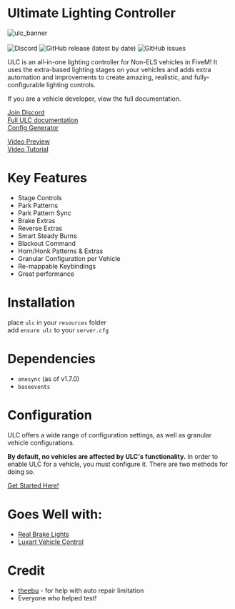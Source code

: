# Ultimate Lighting Controller

![ulc_banner](https://user-images.githubusercontent.com/48927090/224608424-52e9505c-adc2-47dd-b5ab-30a5f933427f.png)<br><br>
<img alt="Discord" src="https://img.shields.io/discord/603591936372244501?label=Discord&logo=Discord&logoColor=white">
<img alt="GitHub release (latest by date)" src="https://img.shields.io/github/v/release/flohhhhh/ultimate-lighting-controller?label=Version">
<img alt="GitHub issues" src="https://img.shields.io/github/issues-raw/flohhhhh/ultimate-lighting-controller">

ULC is an all-in-one lighting controller for Non-ELS vehicles in FiveM! It uses the extra-based lighting stages on your vehicles and adds extra automation and improvements to create amazing, realistic, and fully-configurable lighting controls.

If you are a vehicle developer, view the full documentation.

[Join Discord](https://discord.gg/zH3k624aSv)<br>
[Full ULC documentation](https://docs.dwnstr.com/ulc/overview)<br>
[Config Generator](https://ulc.dwnstr.com/generator)

[Video Preview](https://www.youtube.com/watch?v=f1H6sohjTao)<br>
[Video Tutorial](https://youtu.be/FIF3qqRY0Ts)

# Key Features

- Stage Controls
- Park Patterns
- Park Pattern Sync
- Brake Extras
- Reverse Extras
- Smart Steady Burns
- Blackout Command
- Horn/Honk Patterns & Extras
- Granular Configuration per Vehicle
- Re-mappable Keybindings
- Great performance

# Installation

place `ulc` in your `resources` folder<br>
add `ensure ulc` to your `server.cfg`

# Dependencies

* `onesync` (as of v1.7.0)
* `baseevents`

# Configuration

ULC offers a wide range of configuration settings, as well as granular vehicle configurations.

**By default, no vehicles are affected by ULC's functionality.** In order to enable ULC for a vehicle, you must configure it. There are two methods for doing so.

[Get Started Here!](https://docs.dwnstr.com/ulc/overview)

# Goes Well with:

- [Real Brake Lights](https://github.com/Flohhhhh/real-brake-lights)
- [Luxart Vehicle Control](https://github.com/TrevorBarns/luxart-vehicle-control)

# Credit

- [theebu](https://github.com/theebu) - for help with auto repair limitation
- Everyone who helped test!
